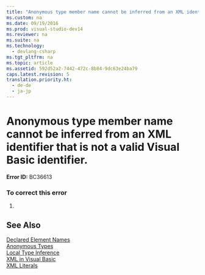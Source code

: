 ```yaml
---
title: "Anonymous type member name cannot be inferred from an XML identifier that is not a valid Visual Basic identifier."
ms.custom: na
ms.date: 09/19/2016
ms.prod: visual-studio-dev14
ms.reviewer: na
ms.suite: na
ms.technology: 
  - devlang-csharp
ms.tgt_pltfrm: na
ms.topic: article
ms.assetid: 592d52a2-7442-472c-8b84-9dc63e24ba79
caps.latest.revision: 5
translation.priority.ht: 
  - de-de
  - ja-jp
---
```

# Anonymous type member name cannot be inferred from an XML identifier that is not a valid Visual Basic identifier.
**Error ID:** BC36613  
  
### To correct this error  
  
1.  
  
## See Also  
 [Declared Element Names](../vs140/Declared-Element-Names--Visual-Basic-.md)   
 [Anonymous Types](../Topic/Anonymous%20Types%20\(Visual%20Basic\).md)   
 [Local Type Inference](../vs140/Local-Type-Inference--Visual-Basic-.md)   
 [XML in Visual Basic](../Topic/XML%20in%20Visual%20Basic.md)   
 [XML Literals](../Topic/XML%20Literals%20\(Visual%20Basic\).md)
